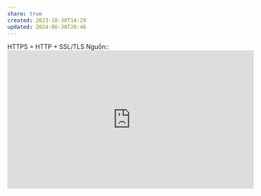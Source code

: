 ```yaml
---
share: true
created: 2023-10-30T14:29
updated: 2024-06-30T20:46
---
```

HTTPS = HTTP + SSL/TLS
Nguồn:: <iframe width="560" height="315" src="https://www.youtube.com/embed/E5bSumTAHZE?si=zR8d41aJSiui-BaG" title="YouTube video player" frameborder="0" allow="accelerometer; autoplay; clipboard-write; encrypted-media; gyroscope; picture-in-picture; web-share" referrerpolicy="strict-origin-when-cross-origin" allowfullscreen></iframe>